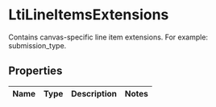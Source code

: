 

# LtiLineItemsExtensions

Contains canvas-specific line item extensions. For example: submission_type.

## Properties

| Name | Type | Description | Notes |
|------------ | ------------- | ------------- | -------------|



